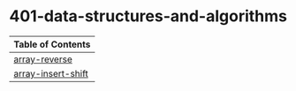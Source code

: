 # 401-data-structures-and-algorithms

| Table of Contents |
| - |
| [array-reverse]('https://suhaib-ersan.github.io/401-data-structures-and-algorithms/array-reverse') |
| [array-insert-shift]('https://suhaib-ersan.github.io/401-data-structures-and-algorithms/array-insert-shift') |